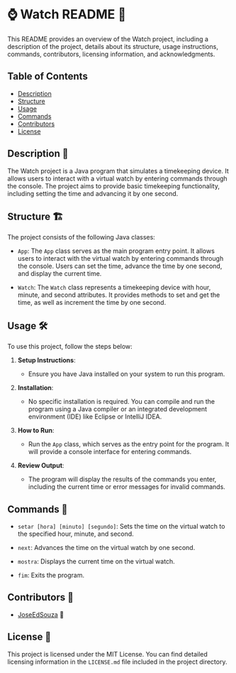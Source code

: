# ⌚️ Watch README 📖

This README provides an overview of the Watch project, including a description of the project, details about its structure, usage instructions, commands, contributors, licensing information, and acknowledgments.

## Table of Contents

- [Description](#Description%20📄)
- [Structure](#Structure%20🏗️)
- [Usage](#Usage%20🛠️)
- [Commands](#Commands%20💬)
- [Contributors](#Contributors%20👥)
- [License](#License%20📜)

## Description 📄

The Watch project is a Java program that simulates a timekeeping device. It allows users to interact with a virtual watch by entering commands through the console. The project aims to provide basic timekeeping functionality, including setting the time and advancing it by one second.

## Structure 🏗️

The project consists of the following Java classes:

- `App`: The `App` class serves as the main program entry point. It allows users to interact with the virtual watch by entering commands through the console. Users can set the time, advance the time by one second, and display the current time.

- `Watch`: The `Watch` class represents a timekeeping device with hour, minute, and second attributes. It provides methods to set and get the time, as well as increment the time by one second.

## Usage 🛠️

To use this project, follow the steps below:

1. **Setup Instructions**:
   - Ensure you have Java installed on your system to run this program.

2. **Installation**:
   - No specific installation is required. You can compile and run the program using a Java compiler or an integrated development environment (IDE) like Eclipse or IntelliJ IDEA.

3. **How to Run**:
   - Run the `App` class, which serves as the entry point for the program. It will provide a console interface for entering commands.

4. **Review Output**:
   - The program will display the results of the commands you enter, including the current time or error messages for invalid commands.

## Commands 💬

- `setar [hora] [minuto] [segundo]`: Sets the time on the virtual watch to the specified hour, minute, and second.

- `next`: Advances the time on the virtual watch by one second.

- `mostra`: Displays the current time on the virtual watch.

- `fim`: Exits the program.

## Contributors 👥

- [JoseEdSouza](https://github.com/JoseEdSouza) 👋

## License 📜

This project is licensed under the MIT License. You can find detailed licensing information in the `LICENSE.md` file included in the project directory.
